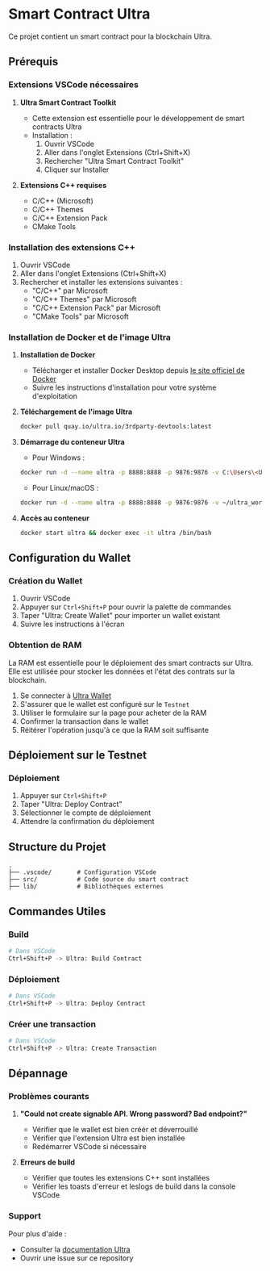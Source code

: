 # Smart Contract Ultra

Ce projet contient un smart contract pour la blockchain Ultra.

## Prérequis

### Extensions VSCode nécessaires
1. **Ultra Smart Contract Toolkit**
   - Cette extension est essentielle pour le développement de smart contracts Ultra
   - Installation : 
     1. Ouvrir VSCode
     2. Aller dans l'onglet Extensions (Ctrl+Shift+X)
     3. Rechercher "Ultra Smart Contract Toolkit"
     4. Cliquer sur Installer

2. **Extensions C++ requises**
   - C/C++ (Microsoft)
   - C/C++ Themes
   - C/C++ Extension Pack
   - CMake Tools

### Installation des extensions C++
1. Ouvrir VSCode
2. Aller dans l'onglet Extensions (Ctrl+Shift+X)
3. Rechercher et installer les extensions suivantes :
   - "C/C++" par Microsoft
   - "C/C++ Themes" par Microsoft
   - "C/C++ Extension Pack" par Microsoft
   - "CMake Tools" par Microsoft

### Installation de Docker et de l'image Ultra
1. **Installation de Docker**
   - Télécharger et installer Docker Desktop depuis [le site officiel de Docker](https://www.docker.com/products/docker-desktop)
   - Suivre les instructions d'installation pour votre système d'exploitation

2. **Téléchargement de l'image Ultra**
   ```bash
   docker pull quay.io/ultra.io/3rdparty-devtools:latest
   ```

3. **Démarrage du conteneur Ultra**
   - Pour Windows :
   ```bash
   docker run -d --name ultra -p 8888:8888 -p 9876:9876 -v C:\Users\<Username>\ultra_workdir:/opt/ultra_workdir quay.io/ultra.io/3rdparty-devtools:latest
   ```
   - Pour Linux/macOS :
   ```bash
   docker run -d --name ultra -p 8888:8888 -p 9876:9876 -v ~/ultra_workdir:/opt/ultra_workdir quay.io/ultra.io/3rdparty-devtools:latest
   ```

4. **Accès au conteneur**
   ```bash
   docker start ultra && docker exec -it ultra /bin/bash
   ```

## Configuration du Wallet

### Création du Wallet
1. Ouvrir VSCode
2. Appuyer sur `Ctrl+Shift+P` pour ouvrir la palette de commandes
3. Taper "Ultra: Create Wallet" pour importer un wallet existant
4. Suivre les instructions à l'écran

### Obtention de RAM
La RAM est essentielle pour le déploiement des smart contracts sur Ultra. Elle est utilisée pour stocker les données et l'état des contrats sur la blockchain.

1. Se connecter à [Ultra Wallet](https://developers.ultra.io/tutorials/guides/how-to-get-ram#purchase-ram)
2. S'assurer que le wallet est configuré sur le `Testnet`
3. Utiliser le formulaire sur la page pour acheter de la RAM
4. Confirmer la transaction dans le wallet
5. Réitérer l'opération jusqu'à ce que la RAM soit suffisante

## Déploiement sur le Testnet

### Déploiement
1. Appuyer sur `Ctrl+Shift+P`
2. Taper "Ultra: Deploy Contract"
3. Sélectionner le compte de déploiement
4. Attendre la confirmation du déploiement

## Structure du Projet
```
.
├── .vscode/       # Configuration VSCode
├── src/           # Code source du smart contract
├── lib/           # Bibliothèques externes
```

## Commandes Utiles

### Build
```bash
# Dans VSCode
Ctrl+Shift+P -> Ultra: Build Contract
```

### Déploiement
```bash
# Dans VSCode
Ctrl+Shift+P -> Ultra: Deploy Contract
```

### Créer une transaction
```bash
# Dans VSCode
Ctrl+Shift+P -> Ultra: Create Transaction
```

## Dépannage

### Problèmes courants
1. **"Could not create signable API. Wrong password? Bad endpoint?"**
   - Vérifier que le wallet est bien créér et déverrouillé
   - Vérifier que l'extension Ultra est bien installée
   - Redémarrer VSCode si nécessaire

2. **Erreurs de build**
   - Vérifier que toutes les extensions C++ sont installées
   - Vérifier les toasts d'erreur et leslogs de build dans la console VSCode

### Support
Pour plus d'aide :
- Consulter la [documentation Ultra](https://developers.ultra.io/)
- Ouvrir une issue sur ce repository
